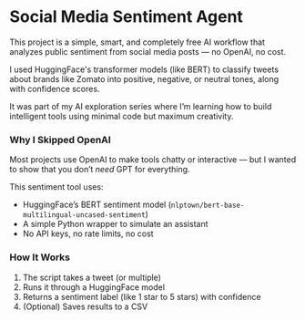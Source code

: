 # Social Media Sentiment Agent

This project is a simple, smart, and completely free AI workflow that analyzes public sentiment from social media posts — no OpenAI, no cost.

I used HuggingFace's transformer models (like BERT) to classify tweets about brands like Zomato into positive, negative, or neutral tones, along with confidence scores.

It was part of my AI exploration series where I’m learning how to build intelligent tools using minimal code but maximum creativity.

###  Why I Skipped OpenAI
Most projects use OpenAI to make tools chatty or interactive — but I wanted to show that you don’t *need* GPT for everything.

This sentiment tool uses:
-  HuggingFace’s BERT sentiment model (`nlptown/bert-base-multilingual-uncased-sentiment`)
-  A simple Python wrapper to simulate an assistant
-  No API keys, no rate limits, no cost

### How It Works
1. The script takes a tweet (or multiple)
2. Runs it through a HuggingFace model
3. Returns a sentiment label (like 1 star to 5 stars) with confidence
4. (Optional) Saves results to a CSV


